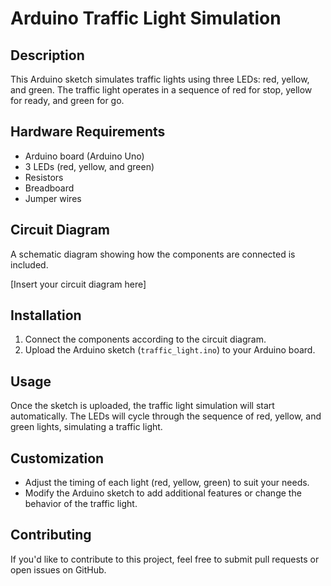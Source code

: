 # Arduino Traffic Light Simulation

## Description
This Arduino sketch simulates traffic lights using three LEDs: red, yellow, and green. The traffic light operates in a sequence of red for stop, yellow for ready, and green for go.

## Hardware Requirements
- Arduino board (Arduino Uno)
- 3 LEDs (red, yellow, and green)
- Resistors
- Breadboard
- Jumper wires

## Circuit Diagram
A schematic diagram showing how the components are connected is included.

[Insert your circuit diagram here]

## Installation
1. Connect the components according to the circuit diagram.
2. Upload the Arduino sketch (`traffic_light.ino`) to your Arduino board.

## Usage
Once the sketch is uploaded, the traffic light simulation will start automatically. The LEDs will cycle through the sequence of red, yellow, and green lights, simulating a traffic light.

## Customization
- Adjust the timing of each light (red, yellow, green) to suit your needs.
- Modify the Arduino sketch to add additional features or change the behavior of the traffic light.

## Contributing
If you'd like to contribute to this project, feel free to submit pull requests or open issues on GitHub.